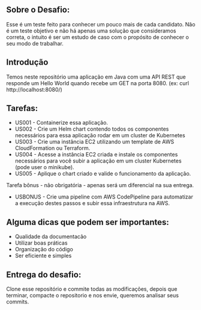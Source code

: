 ## Sobre o Desafio: 

Esse é um teste feito para conhecer um pouco mais de cada candidato. Não é um teste objetivo e não há apenas uma solução que consideramos correta, o intuito é ser um estudo de caso com o propósito de conhecer o seu modo de trabalhar.

## Introdução

Temos neste repositório uma aplicação em Java com uma API REST que responde um Hello World quando recebe um GET na porta 8080. (ex: curl http://localhost:8080/)

## Tarefas: 

* US001 - Containerize essa aplicação. 
* US002 - Crie um Helm chart contendo todos os componentes necessários para essa aplicação rodar em um cluster de Kubernetes
* US003 - Crie uma instância EC2 utilizando um template de AWS CloudFormation ou Terraform.
* US004 - Acesse a instância EC2 criada e instale os componentes necessários para você subir a aplicação em um cluster Kubernetes (pode user o minikube).
* US005 - Aplique o chart criado e valide o funcionamento da aplicação.

Tarefa bônus - não obrigatória - apenas será um diferencial na sua entrega.
* USBONUS - Crie uma pipeline com AWS CodePipeline para automatizar a execução destes passos e subir essa infraestrutura na AWS.

## Alguma dicas que podem ser importantes:
* Qualidade da documentacão
* Utilizar boas práticas
* Organização do código
* Ser eficiente e simples

## Entrega do desafio:
Clone esse repositório e commite todas as modificações, depois que terminar, compacte o repositorio e nos envie, queremos analisar seus commits.